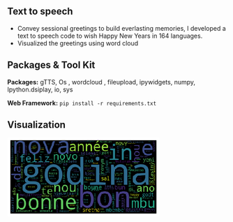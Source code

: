 ## Text to speech 

* Convey sessional greetings to build everlasting memories, I developed a text to speech code to wish Happy New Years in 164 languages.
* Visualized the greetings using word cloud

## Packages & Tool Kit

**Packages:** gTTS, Os , wordcloud , fileupload, ipywidgets, numpy, Ipython.dsiplay, io, sys

**Web Framework:** ```pip install -r requirements.txt``` 


## Visualization

![alt text](https://github.com/Rupesh707/Text_To_Speech/blob/Master/Cloud.png "NYE Wordcloud")
